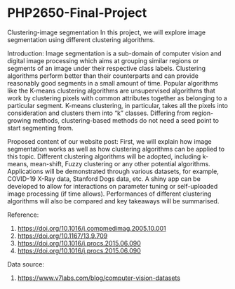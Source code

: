 # PHP2650-Final-Project
Clustering-image segmentation
In this project, we will explore image segmentation using different clustering algorithms. 

Introduction:
Image segmentation is a sub-domain of computer vision and digital image processing which aims at grouping similar regions or segments of an image under their respective class labels.
Clustering algorithms perform better than their counterparts and can provide reasonably good segments in a small amount of time. Popular algorithms like the K-means clustering algorithms are unsupervised algorithms that work by clustering pixels with common attributes together as belonging to a particular segment. 
K-means clustering, in particular, takes all the pixels into consideration and clusters them into “k” classes. Differing from region-growing methods, clustering-based methods do not need a seed point to start segmenting from.


Proposed content of our website post:
First, we will explain how image segmentation works as well as how clustering algorithms can be applied to this topic. Different clustering algorithms will be adopted, including k-means, mean-shift, Fuzzy clustering or any other potential algorithms. Applications will be demonstrated through various datasets, for example, COVID-19 X-Ray data, Stanford Dogs data, etc. A shiny app can be developed to allow for interactions on parameter tuning or self-uploaded image processing (if time allows). Performances of different clustering algorithms will also be compared and key takeaways will be summarised.



Reference:
1. https://doi.org/10.1016/j.compmedimag.2005.10.001
2. https://doi.org/10.1167/13.9.709
3. https://doi.org/10.1016/j.procs.2015.06.090
4. https://doi.org/10.1016/j.procs.2015.06.090


Data source:
1. https://www.v7labs.com/blog/computer-vision-datasets
